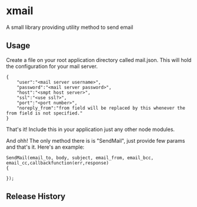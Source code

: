 xmail
=====

A small library providing utility method to send email

## Usage

Create a file on your root application directory called mail.json. This will hold the configuration for your mail server.
``` 
{
	"user":"<mail server username>",
	"password":"<mail server password>",
	"host":"<smpt host server>",
	"ssl":"<use ssl?>",
	"port":"<port number>",
	"noreply_from":"from field will be replaced by this whenever the from field is not specified."
}
```

That's it! Include this in your application just any other node modules.

And ohh! The only method there is is "SendMail", just provide few params and that's it. Here's an example:

```
SendMail(email_to, body, subject, email_from, email_bcc, email_cc,callbackfunction(err,response)
{

});
```

## Release History
